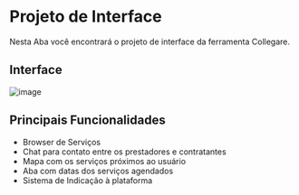 
# Projeto de Interface

Nesta Aba você encontrará o projeto de interface da ferramenta Collegare.

## Interface
![image](https://user-images.githubusercontent.com/90704425/136807440-c37dd244-428f-4c5d-a30b-d2cedd1013b6.png)


## Principais Funcionalidades
- Browser de Serviços
- Chat para contato entre os prestadores e contratantes
- Mapa com os serviços próximos ao usuário
- Aba com datas dos serviços agendados
- Sistema de Indicação à plataforma




